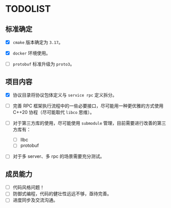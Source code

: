 # TODOLIST

## 标准确定

- [x] `cmake` 版本确定为 `3.17`。
- [x] `docker` 环境使用。
- [ ] `protobuf` 标准升级为 `proto3`。


## 项目内容

- [x] 协议目录将协议包体定义与 `service rpc` 定义拆分。
- [ ] 完善 RPC 框架执行流程中的一些必要接口，尽可能用一种更优雅的方式使用 C++20 协程（尽可能取代 `libco` 思维）。
- [ ] 对于第三方库的使用，尽可能使用 `submodule` 管理，目前需要进行改善的第三方库有：
    - [ ] llbc
    - [ ] protobuf
- [ ] 对于多 server、多 rpc 的场景需要充分测试。


## 成员能力

- [ ] 代码风格问题！
- [ ] 防御式编程，代码的健壮性远远不够，亟待完善。
- [ ] 进度同步及交流沟通。
